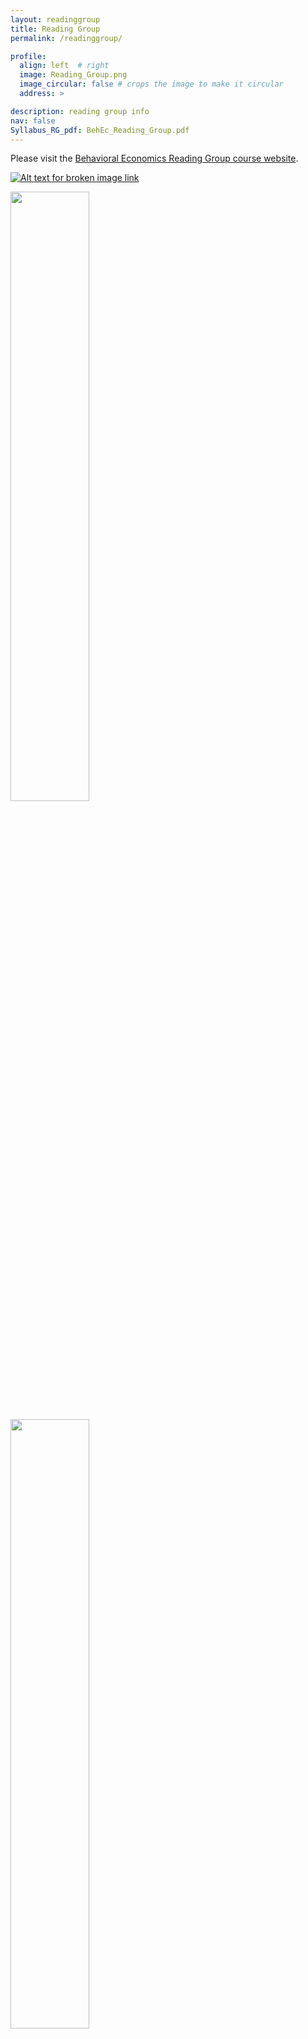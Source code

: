 ```yaml
---
layout: readinggroup
title: Reading Group
permalink: /readinggroup/

profile:
  align: left  # right
  image: Reading_Group.png
  image_circular: false # crops the image to make it circular
  address: >

description: reading group info 
nav: false
Syllabus_RG_pdf: BehEc_Reading_Group.pdf
---
```


Please visit the [Behavioral Economics Reading Group course website](https://econreadinggroup.github.io).



[![Alt text for broken image link](https://egorbronnikov.github.io/assets/img/Reading_Group.png)](https://econreadinggroup.github.io)




<img src="https://egorbronnikov.github.io/assets/img/Reading_Group.png" width=50%>


[<img src="https://egorbronnikov.github.io/assets/img/Reading_Group.png" width=50%>](https://econreadinggroup.github.io)

